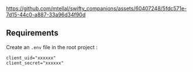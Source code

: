 

https://github.com/mtellal/swifty_companions/assets/60407248/5fdc571e-7d15-44c0-a887-33a96d34f90d

## Requirements

Create an `.env` file in the root project : 
</br>
```
client_uid="xxxxxx" 
client_secret="xxxxxx"
```
